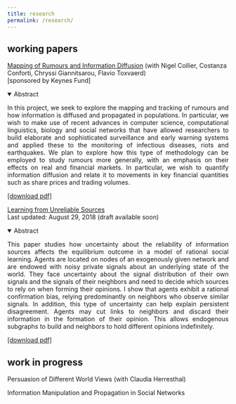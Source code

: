 ```yaml
---
title: research
permalink: /research/
---
```


## working papers

<a href="" target="_blank">Mapping of Rumours and Information Diffusion</a> (with Nigel Collier, Costanza Conforti, Chryssi Giannitsarou, Flavio Toxvaerd)<br>
[sponsored by Keynes Fund]

<details open>
<summary>Abstract</summary>
<p align="justify"> In this project, we seek to explore the mapping and tracking of rumours and how information is diffused and propagated in populations. In particular, we wish to make use of recent advances in computer science, computational linguistics, biology and social networks that have allowed researchers to build elaborate and sophisticated surveillance and early warning systems and applied these to the monitoring of infectious diseases, riots and earthquakes. We plan to explore how this type of methodology can be employed to study rumours more generally, with an emphasis on their effects on real and financial markets. In particular, we wish to quantify information diffusion and relate it to movements in key financial quantities such as share prices and trading volumes.</p>
</details>
<a href="" target="_blank">[download pdf]</a>


<a href="" target="_blank">Learning from Unreliable Sources</a> <br>
Last updated: August 29, 2018 (draft available soon)

<details open>
<summary>Abstract</summary>
<p align="justify"> This paper studies how uncertainty about the reliability of information sources affects the equilibrium outcome in a model of rational social learning. Agents are located on nodes of an exogenously given network and are endowed with noisy private signals about an underlying state of the world. They face uncertainty about the signal distribution of their own signals and the signals of their neighbors and need to decide which sources to rely on when forming their opinions.
I show that agents exhibit a rational confirmation bias, relying predominantly on neighbors who observe similar signals. In addition, this type of uncertainty can help explain persistent disagreement. Agents may cut links to neighbors and discard their information in the formation of their opinion. This allows endogenous subgraphs to build and neighbors to hold different opinions indefinitely.</p>
</details>
<a href="" target="_blank">[download pdf]</a>

<!--
<br>

<a href="" target="_blank">Information Manipulation and Propagation in Social Networks</a> <br>
Last updated: September 14, 2017

<details open>
<summary>Abstract</summary>
<p align="justify"> This paper presents a model of a manipulator trying to influence the collective decision of a population of agents. The novelty is to capture Bayesian persuasion followed by information diffusion in a network. Unbiased agents want the collective decision to match an unknown state of the world, while biased agents share the preferences of the manipulator. The manipulator controls the distribution of a signal. Agents communicate at a cheap talk stage. The manipulator faces a trade-off between a higher degree manipulation and higher information diffusion. The optimal degree of manipulation is inversely related to the density of biased agents. </p>
</details>
<a href="" target="_blank">[download pdf]</a>
--->


## work in progress

Persuasion of Different World Views (with Claudia Herresthal)

Information Manipulation and Propagation in Social Networks
